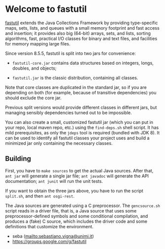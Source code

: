  # Welcome to fastutil

[fastutil](http://fastutil.di.unimi.it/) extends the Java Collections
Framework by providing type-specific maps, sets, lists, and queues with a
small memory footprint and fast access and insertion; it provides also big
(64-bit) arrays, sets, and lists, sorting algorithms, fast, practical I/O
classes for binary and text files, and facilities for memory mapping large
files.

Since version 8.5.5, fastutil is split into two jars for convenience:

- `fastutil-core.jar` contains data structures based on integers, longs,
  doubles, and objects;

- `fastutil.jar` is the classic distribution, containing all classes.

Note that core classes are duplicated in the standard jar, so if you are
depending on both (for example, because of transitive dependencies) you
should exclude the core jar.

Previous split versions would provide different classes in different jars,
but managing sensibly dependencies turned out to be impossible.

You can also create a small, customized fastutil jar (which you can put in
your repo, local maven repo, etc.) using the `find-deps.sh` shell script.
It has mild prerequisites, as only the `jdeps` tool is required (bundled
with JDK 8). It can be used to identify all fastutil classes your project
uses and build a minimized jar only containing the necessary classes.

## Building

First, you have to `make sources` to get the actual Java sources.
After that, `ant jar` will generate a single jar file; `ant javadoc` will
generate the API documentation; `ant junit` will run the unit tests.

If you want to obtain the three jars above, you have to run the script
`split.sh`, and then `ant osgi-rest`.

The Java sources are generated using a C preprocessor. The `gencsource.sh`
script reads in a driver file, that is, a Java source that uses some
preprocessor-defined symbols and some conditional compilation, and produces a
(fake) C source, which includes the driver code and some definitions that
customize the environment.

* seba (<mailto:sebastiano.vigna@unimi.it>)
* https://groups.google.com/g/fastutil
